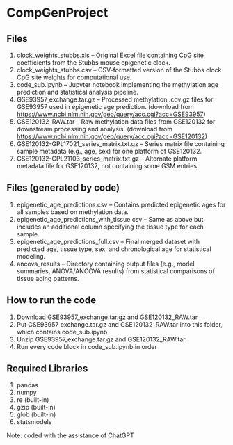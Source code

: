 # CompGenProject
## Files
1. clock_weights_stubbs.xls – Original Excel file containing CpG site coefficients from the Stubbs mouse epigenetic clock.
2. clock_weights_stubbs.csv – CSV-formatted version of the Stubbs clock CpG site weights for computational use.
3. code_sub.ipynb – Jupyter notebook implementing the methylation age prediction and statistical analysis pipeline.
4. GSE93957_exchange.tar.gz – Processed methylation .cov.gz files for GSE93957 used in epigenetic age prediction. (download from https://www.ncbi.nlm.nih.gov/geo/query/acc.cgi?acc=GSE93957)
5. GSE120132_RAW.tar – Raw methylation data files from GSE120132 for downstream processing and analysis. (download from https://www.ncbi.nlm.nih.gov/geo/query/acc.cgi?acc=GSE120132)
6. GSE120132-GPL17021_series_matrix.txt.gz – Series matrix file containing sample metadata (e.g., age, sex) for one platform of GSE120132.
7. GSE120132-GPL21103_series_matrix.txt.gz – Alternate platform metadata file for GSE120132, not containing some GSM entries.

## Files (generated by code)
1. epigenetic_age_predictions.csv – Contains predicted epigenetic ages for all samples based on methylation data.
2. epigenetic_age_predictions_with_tissue.csv – Same as above but includes an additional column specifying the tissue type for each sample.
3. epigenetic_age_predictions_full.csv – Final merged dataset with predicted age, tissue type, sex, and chronological age for statistical modeling.
4. ancova_results – Directory containing output files (e.g., model summaries, ANOVA/ANCOVA results) from statistical comparisons of tissue aging patterns.

## How to run the code
1. Download GSE93957_exchange.tar.gz and GSE120132_RAW.tar
2. Put GSE93957_exchange.tar.gz and GSE120132_RAW.tar into this folder, which contains code_sub.ipynb
3. Unzip GSE93957_exchange.tar.gz and GSE120132_RAW.tar
4. Run every code block in code_sub.ipynb in order

## Required Libraries
1. pandas
2. numpy
3. re (built-in)
4. gzip (built-in)
5. glob (built-in)
6. statsmodels

Note: coded with the assistance of ChatGPT
